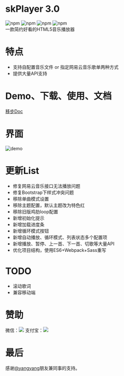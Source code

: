 # skPlayer 3.0
![npm](https://img.shields.io/npm/v/skplayer.svg) ![npm](https://img.shields.io/npm/l/skplayer.svg) ![npm](https://img.shields.io/npm/dt/skplayer.svg) ![npm](https://img.shields.io/badge/made%20by-Scott-orange.svg)  
一款简约好看的HTML5音乐播放器

# 特点
* 支持自配置音乐文件 or 指定网易云音乐歌单两种方式
* 提供大量API支持

# Demo、下载、使用、文档
[移步Doc](http://www.chengfeilong.com/skPlayer/)

# 界面
![demo](http://o9vplcp9o.bkt.clouddn.com/demo_red.jpg)

# 更新List
* 修复网易云音乐接口无法播放问题
* 修复Bootstrap下样式冲突问题
* 移除单曲模式设置
* 移除主题配置，默认主题改为特色红
* 移除旧版鸡肋loop配置
* 新增初始化提示
* 新增加载进度条
* 新增循环模式按钮
* 新增自动播放、循环模式、列表状态多个配置项
* 新增播放、暂停、上一首、下一首、切歌等大量API
* 优化项目结构，使用ES6+Webpack+Sass重写

# TODO
* 滚动歌词
* 兼容移动端

# 赞助
微信：<img src="http://www.chengfeilong.com/img/skPlayer/wx.jpg">
支付宝：<img src="http://www.chengfeilong.com/img/skPlayer/zfb.jpg">

# 最后
感谢[@yangyang](https://github.com/yy584089958)朋友兼同事的支持。